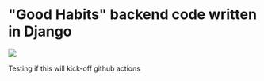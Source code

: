 # "Good Habits" backend code written in Django

![](https://github.com/Good-Habits/django-backend/.github/workflows/python-app.yml/badge.svg)

Testing if this will kick-off github actions
